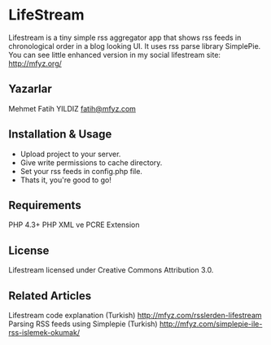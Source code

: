LifeStream
==========
Lifestream is a tiny simple rss aggregator app that shows rss feeds in chronological order in a blog looking UI. It uses rss parse library SimplePie. You can see little enhanced version in my social lifestream site: http://mfyz.org/

Yazarlar
--------
Mehmet Fatih YILDIZ <fatih@mfyz.com>

Installation & Usage
--------
* Upload project to your server.
* Give write permissions to cache directory.
* Set your rss feeds in config.php file.
* Thats it, you're good to go!

Requirements
--------
PHP 4.3+
PHP XML ve PCRE Extension

License
--------
Lifestream licensed under Creative Commons Attribution 3.0.

Related Articles
--------
Lifestream code explanation (Turkish) http://mfyz.com/rsslerden-lifestream
Parsing RSS feeds using Simplepie (Turkish) http://mfyz.com/simplepie-ile-rss-islemek-okumak/
